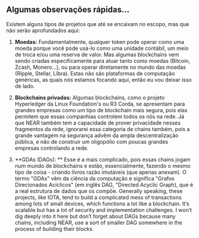 ## Algumas observações rápidas…

Existem alguns tipos de projetos que até se encaixam no escopo, mas que não serão aprofundados aqui:

1. **Moedas:** Fundamentalmente, qualquer token pode operar como uma moeda porque você pode usá-lo como uma unidade contábil, um meio de troca e/ou uma reserva de valor. Mas algumas blockchains vem sendo criadas especificamente para atuar tanto como moedas (Bitcoin, Zcash, Monero...), ou para operar diretamente no mundo das moedas (Ripple, Stellar, Libra). Estas não são plataformas de computação genéricas, as quais nós estamos focando aqui, então eu vou deixar isso de lado.

2. **Blockchains privadas:** Algumas blockchains, como o projeto Hyperledger da Linux Foundation's ou R3 Corda, se apresentam para grandes empresas como um tipo de blockchain mais segura, pois elas permitem que essas companhias controlem todos os nós na rede. Já que NEAR também tem a capacidade de prover privacidade nesses fragmentos da rede, ignorarei essa categoria de chains também, pois a grande vantagem na segurança advêm da ampla descentralização pública, e não de construir um oligopólio com poucas grandes empresas controlando a rede.

3. **GDAs (DAGs): ** Esse é a mais complicado, pois essas chains jogam num mundo de blockchains e estão, essencialmente, fazendo o mesmo tipo de coisa - criando livros razão imutáveis (que apenas anexam). O termo "GDAs" vêm da ciência da computação e significa "Grafos Direcionados Acíclicos" (em inglês DAG, "Directed Acyclic Graph), que é a real estrutura de dados que os compõe. Generally speaking, these projects, like IOTA, tend to build a complicated mess of transactions among lots of small devices, which functions a lot like a blockchain. It’s scalable but has a lot of security and implementation challenges. I won’t dig deeply into it here but don’t forget about DAGs because many chains, including NEAR, use a sort of smaller DAG somewhere in the process of building their blocks.

